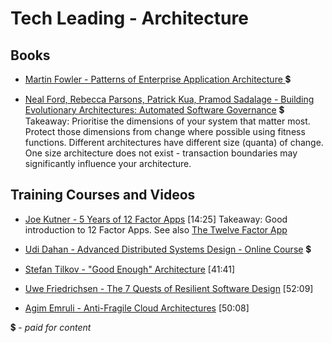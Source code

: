 # Tech Leading - Architecture

## Books
- [Martin Fowler - Patterns of Enterprise Application Architecture ](https://www.amazon.com/Patterns-Enterprise-Application-Architecture-Martin/dp/0321127420) 💲

- [Neal Ford, Rebecca Parsons, Patrick Kua, Pramod Sadalage - Building Evolutionary Architectures: Automated Software Governance](https://www.amazon.com/Building-Evolutionary-Architectures-Automated-Governance/dp/1492097543) 💲
Takeaway: Prioritise the dimensions of your system that matter most. Protect those dimensions from change where possible using fitness functions. Different architectures have different size (quanta) of change. One size architecture does not exist - transaction boundaries may significantly influence your architecture.

## Training Courses and Videos

- [Joe Kutner - 5 Years of 12 Factor Apps](https://www.youtube.com/watch?v=jufe_sHejXc) [14:25]
Takeaway: Good introduction to 12 Factor Apps. See also [The Twelve Factor App](http://12factor.net)

- [Udi Dahan - Advanced Distributed Systems Design - Online Course](https://learn.particular.net/courses/adsd-online) 💲

- [Stefan Tilkov - "Good Enough" Architecture](https://www.youtube.com/watch?v=PzEox3szeRc) [41:41]

- [Uwe Friedrichsen - The 7 Quests of Resilient Software Design](https://www.youtube.com/watch?v=qWo57fWvycU) [52:09]

- [Agim Emruli - Anti-Fragile Cloud Architectures](https://youtu.be/yZtZa4WXlWo) [50:08]

💲 - *paid for content*